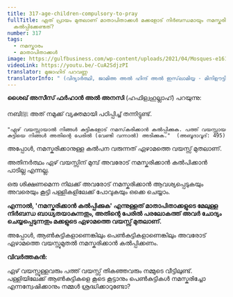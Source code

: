 ```yaml
---
title: 317-age-children-compulsory-to-pray
fullTitle: ഏത് പ്രായം മുതലാണ് മാതാപിതാക്കൾ മക്കളോട് നിർബന്ധമായും നമസ്കരിക്കാൻ
  കൽപ്പിക്കേണ്ടത്?
number: 317
tags:
  - നമസ്കാരം
  - മാതാപിതാക്കൾ
image: https://gulfbusiness.com/wp-content/uploads/2021/04/Mosques-e1617817556999.jpg
videoLink: https://youtu.be/-CuA2SdjzPI
translator: മുജാഹിദ് പറവണ്ണ
translatorInfo: " (വിദ്യാർത്ഥി, ജാമിഅ അൽ ഹിന്ദ് അൽ ഇസ്‌ലാമിയ്യ - മിനിഊട്ടി)"
---
```

**ശൈഖ് അസീസ് ഫർഹാൻ അൽ അനസി** (ഹഫിള്വഹുല്ലാഹ്) പറയുന്നു: 

നബിﷺ അത് നമുക്ക് വ്യക്തമായി പഠിപ്പിച്ച് തന്നിട്ടുണ്ട്.

`"ഏഴ് വയസ്സായാൽ നിങ്ങൾ കുട്ടികളോട് നമസ്‌കരിക്കാൻ കൽപ്പിക്കുക. പത്ത്‌ വയസ്സായ കുട്ടിയെ നിങ്ങൾ അതിന്റെ പേരിൽ (വേണ്ടി വന്നാൽ) അടിക്കുക."  (അബൂദാവൂദ്: 495) `

അപ്പോൾ, നമസ്കരിക്കാനുള്ള കൽപന വരുന്നത് ഏഴാമത്തെ വയസ്സ് മുതലാണ്.

അതിനർത്ഥം ഏഴ് വയസ്സിന് മുമ്പ് അവരോട് നമസ്കരിക്കാൻ കൽപിക്കാൻ പാടില്ല എന്നല്ല. 

ഒരു ശിക്ഷണമെന്ന നിലക്ക് അവരോട് നമസ്കരിക്കാൻ ആവശ്യപ്പെടുകയും അവരെയും കൂട്ടി പള്ളികളിലേക്ക് പോവുകയും ഒക്കെ ചെയ്യാം.

**എന്നാൽ, 'നമസ്കരിക്കാൻ കൽപ്പിക്കുക' എന്നുള്ളത് മാതാപിതാക്കളുടെ മേലുള്ള നിർബന്ധ ബാധ്യതയാകുന്നതും, അതിന്റെ പേരിൽ പരലോകത്ത് അവർ ചോദ്യം ചെയ്യപ്പെടുന്നതും മക്കളുടെ ഏഴാമത്തെ വയസ്സ് മുതലാണ്.**

അപ്പോൾ, ആൺകുട്ടികളാണെങ്കിലും പെൺകുട്ടികളാണെങ്കിലും അവരോട് ഏഴാമത്തെ വയസ്സുമുതൽ നമസ്കരിക്കാൻ കൽപ്പിക്കണം.

**വിവർത്തകൻ:** 

ഏഴ് വയസ്സുള്ളവരും പത്ത് വയസ്സ് തികഞ്ഞവരും നമ്മുടെ വീട്ടിലുണ്ട്. പള്ളിയിലേക്ക് ആൺകുട്ടികളെ കൂടെ കൂട്ടാനും പെൺകുട്ടികൾ നമസ്കരിച്ചോ എന്നന്വേഷിക്കാനും നമ്മൾ ശ്രദ്ധിക്കാറുണ്ടോ?
